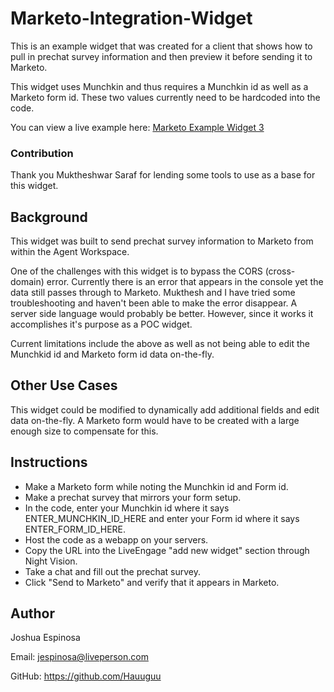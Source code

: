 # Marketo-Integration-Widget
This is an example widget that was created for a client that shows how to pull in prechat survey information and then preview it before sending it to Marketo.

This widget uses Munchkin and thus requires a Munchkin id as well as a Marketo form id. These two values currently need to be hardcoded into the code.

You can view a live example here: [Marketo Example Widget 3](https://marketo-integration.herokuapp.com/index.html)

### Contribution
Thank you Muktheshwar Saraf for lending some tools to use as a base for this widget.

## Background
This widget was built to send prechat survey information to Marketo from within the Agent Workspace.

One of the challenges with this widget is to bypass the CORS (cross-domain) error. Currently there is an error that appears in the console yet the data still passes through to Marketo. Mukthesh and I have tried some troubleshooting and haven't been able to make the error disappear. A server side language would probably be better. However, since it works it accomplishes it's purpose as a POC widget.

Current limitations include the above as well as not being able to edit the Munchkid id and Marketo form id data on-the-fly.

## Other Use Cases
This widget could be modified to dynamically add additional fields and edit data on-the-fly. A Marketo form would have to be created with a large enough size to compensate for this.

## Instructions
* Make a Marketo form while noting the Munchkin id and Form id.
* Make a prechat survey that mirrors your form setup.
* In the code, enter your Munchkin id where it says ENTER_MUNCHKIN_ID_HERE and enter your Form id where it says ENTER_FORM_ID_HERE.
* Host the code as a webapp on your servers.
* Copy the URL into the LiveEngage "add new widget" section through Night Vision.
* Take a chat and fill out the prechat survey.
* Click "Send to Marketo" and verify that it appears in Marketo.

## Author
Joshua Espinosa

Email: jespinosa@liveperson.com

GitHub: https://github.com/Hauuguu
